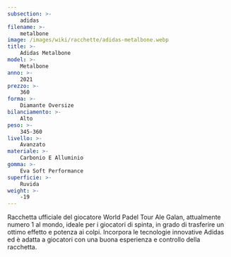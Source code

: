 ```yaml
---
subsection: >-
    adidas
filename: >-
    metalbone
image: /images/wiki/racchette/adidas-metalbone.webp
title: >-
    Adidas Metalbone
model: >-
    Metalbone
anno: >-
    2021
prezzo: >-
    360
forma: >-
    Diamante Oversize
bilanciamento: >-
    Alto
peso: >-
    345-360
livello: >-
    Avanzato
materiale: >-
    Carbonio E Alluminio
gomma: >-
    Eva Soft Performance
superficie: >-
    Ruvida
weight: >-
    -19
---
```

Racchetta ufficiale del giocatore World Padel Tour Ale Galan, attualmente numero 1 al mondo, ideale per i giocatori di spinta, in grado di trasferire un ottimo effetto e potenza ai colpi. Incorpora le tecnologie innovative Adidas ed è adatta a giocatori con una buona esperienza e controllo della racchetta.